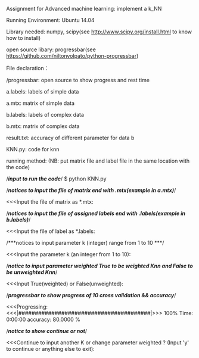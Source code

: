 Assignment for Advanced machine learning: implement a k_NN

Running Environment: Ubuntu 14.04

Library needed: numpy, scipy(see http://www.scipy.org/install.html to know how to install)

open source libary: progressbar(see https://github.com/niltonvolpato/python-progressbar)



File declaration：

/progressbar: open source to show progress and rest time

a.labels: labels of simple data

a.mtx: matrix of simple data

b.labels: labels of complex data

b.mtx: matrix of complex data

result.txt: accuracy of different parameter for data b

KNN.py: code for knn



running method:
(NB: put matrix file and label file in the same location with the code)

/***input to run the code***/
$ python KNN.py

/***notices to input the file of matrix end with .mtx(example in a.mtx)***/

<<<Input the file of matrix as *.mtx:

/***notices to input the file of assigned labels end with .labels(example in b.labels)***/

<<<Input the file of label as *.labels:

/***notices to input parameter k (integer) range from 1 to 10 ***/

<<<Input the parameter k (an integer from 1 to 10):

/***notice to input parameter weighted True to be weighted Knn and False to be unweighted Knn***/

<<<Input True(weighted) or False(unweighted):

/***progressbar to show progress of 10 cross validation && accuracy***/

<<<Progressing: <<<|########################################|>>> 100% Time: 0:00:00
accuracy: 80.0000   %

/***notice to show continue or not***/

<<<Continue to input another K or change parameter weighted ?
(Input 'y' to continue or anything else to exit): 

